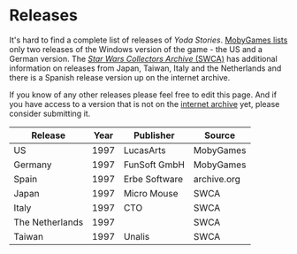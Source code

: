 Releases
========

It's hard to find a complete list of releases of *Yoda Stories*. [MobyGames lists](https://www.mobygames.com/game/star-wars-yoda-stories/release-info) only two releases of the Windows version of the game - the US and a German version. The [*Star Wars Collectors Archive* (SWCA)](http://theswca.com/index.php?action=proc_search&search_string=yoda+stories) has additional information on releases from Japan, Taiwan, Italy and the Netherlands and there is a Spanish release version up on the internet archive.

If you know of any other releases please feel free to edit this page. And if you have access to a version that is not on the [internet archive](https://archive.org) yet, please consider submitting it.

| Release         | Year | Publisher     | Source      |
|-----------------|------|---------------|-------------|
| US              | 1997 | LucasArts     | MobyGames   |
| Germany         | 1997 | FunSoft GmbH  | MobyGames   |
| Spain           | 1997 | Erbe Software | archive.org |
| Japan           | 1997 | Micro Mouse   | SWCA        |
| Italy           | 1997 | CTO           | SWCA        |
| The Netherlands | 1997 |               | SWCA        |
| Taiwan          | 1997 | Unalis        | SWCA        |
